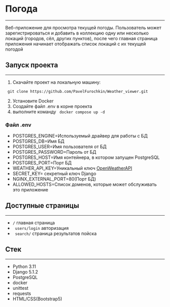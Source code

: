 # Погода
- - -
Веб-приложение для просмотра текущей погоды. 
Пользователь может зарегистрироваться и добавить в коллекцию одну или несколько локаций (городов, сёл, других пунктов), 
после чего главная страница приложения начинает отображать список локаций с их текущей погодой

## Запуск проекта
- - -
1. Скачайте проект на локальную машину:
```shell
 git clone https://github.com/PavelFurochkin/Weather_viewer.git
```
2. Установите Docker
3. Создайте файл .env в корне проекта
4. выполните команду ` docker compose up -d`

### Файл .env

- POSTGRES_ENGINE=Используемый драйвер для работы с БД
- POSTGRES_DB=Имя БД
- POSTGRES_USER=Имя пользователя от БД
- POSTGRES_PASSWORD=Пароль от БД
- POSTGRES_HOST=Имя контейнера, в котором запущен PostgreSQL
- POSTGRES_PORT=Порт БД
- WEATHER_API_KEY=Уникальный ключ [OpenWeatherAPI](https://home.openweathermap.org/api_keys)
- SECRET_KEY= секретный ключ Django
- NGINX_EXTERNAL_PORT=80(Порт БД)
- ALLOWED_HOSTS=Список доменов, которые может обслуживать это приложение

## Доступные страницы
- - - 

- `/` главная страница
- ` users/login` авторизация
- ` search/` страница результатов пойска

## Стек
- - -
- Python 3.11
- Django 5.1.2
- PostgreSQL
- docker
- unittest
- requests
- HTML/CSS(Bootstrap5)

